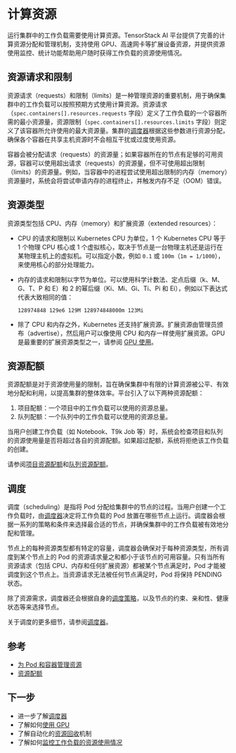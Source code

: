 # 计算资源

运行集群中的工作负载需要使用计算资源。TensorStack AI 平台提供了完善的计算资源分配和管理机制，支持使用 GPU、高速网卡等扩展设备资源，并提供资源使用监控、统计功能帮助用户随时获得工作负载的资源使用情况。

## 资源请求和限制

资源请求（requests）和限制（limits）是一种管理资源的重要机制，用于确保集群中的工作负载可以按照预期方式使用计算资源。资源请求（`spec.containers[].resources.requests` 字段）定义了工作负载的一个容器所需的最小资源量，资源限制（`spec.containers[].resources.limits` 字段）则定义了该容器所允许使用的最大资源量。集群的[调度器](./scheduler/index.md)根据这些参数进行资源分配，确保各个容器在共享主机资源时不会相互干扰或过度使用资源。

容器会被分配请求（requests）的资源量；如果容器所在的节点有足够的可用资源，容器可以使用超出请求（requests）的资源量，但不可使用超出限制（limits）的资源量。例如，当容器中的进程尝试使用超出限制的内存（memory）资源量时，系统会将尝试申请内存的进程终止，并触发内存不足（OOM）错误。

## 资源类型

资源类型包括 CPU、内存（memory）和扩展资源（extended resources）：

* CPU 的请求和限制以 Kubernetes CPU 为单位，1 个 Kubernetes CPU 等于 1 个物理 CPU 核心或 1 个虚拟核心，取决于节点是一台物理主机还是运行在某物理主机上的虚拟机。可以指定小数，例如 `0.1` 或 `100m`（`1m = 1/1000`），来使用核心的部分处理能力。
* 内存的请求和限制以字节为单位。可以使用科学计数法、定点后缀（k、M、G、T、P 和 E）和 2 的幂后缀（Ki、Mi、Gi、Ti、Pi 和 Ei），例如以下表达式代表大致相同的值：

    ```128974848 129e6 129M 128974848000m 123Mi```

* 除了 CPU 和内存之外，Kubernetes 还支持扩展资源。扩展资源由管理员颁布（advertise），然后用户可以像使用 CPU 和内存一样使用扩展资源。GPU 是最重要的扩展资源类型之一，请参阅 [GPU 使用](./gpu-usage.md)。

## 资源配额

资源配额是对于资源使用量的限制，旨在确保集群中有限的计算资源被公平、有效地分配和利用，以提高集群的整体效率。平台引入了以下两种资源配额：

1. 项目配额：一个项目中的工作负载可以使用的资源总量。
2. 队列配额：一个队列中的工作负载可以使用的资源总量。

当用户创建工作负载（如 Notebook、T9k Job 等）时，系统会检查项目和队列的资源使用量是否将超过各自的资源配额。如果超过配额，系统将拒绝该工作负载的创建。

请参阅[项目资源配额](../security/project.md#资源配额与配额模版)和[队列资源配额](./scheduler/queue.md#资源配额)。

## 调度

调度（scheduling）是指将 Pod 分配给集群中的节点的过程。当用户创建一个工作负载时，由[调度器](./scheduler/index.md)决定将工作负载的 Pod 放置在哪些节点上运行。调度器会根据一系列的策略和条件来选择最合适的节点，并确保集群中的工作负载被有效地分配和管理。

节点上的每种资源类型都有特定的容量，调度器会确保对于每种资源类型，所有调度到某个节点上的 Pod 的资源请求量之和都小于该节点的可用容量。只有当所有资源请求（包括 CPU、内存和任何扩展资源）都被某个节点满足时，Pod 才能被调度到这个节点上。当资源请求无法被任何节点满足时，Pod 将保持 PENDING 状态。

除了资源需求，调度器还会根据自身的[调度策略](./scheduler/scheduling-policy.md)，以及节点的约束、亲和性、健康状态等来选择节点。

关于调度的更多细节，请参阅[调度器](./scheduler/index.md)。

## 参考

* <a target="_blank" rel="noopener noreferrer" href="https://kubernetes.io/zh-cn/docs/concepts/configuration/manage-resources-containers/">为 Pod 和容器管理资源</a>
* <a target="_blank" rel="noopener noreferrer" href="https://kubernetes.io/zh-cn/docs/concepts/policy/resource-quotas/">资源配额</a>

## 下一步

* 进一步了解[调度器](./scheduler/index.md)
* 了解如何[使用 GPU](./gpu-usage.md)
* 了解自动化的[资源回收](./reclaim.md)机制
* 了解如何[监控工作负载的资源使用情况](./resources-monitoring.md)
